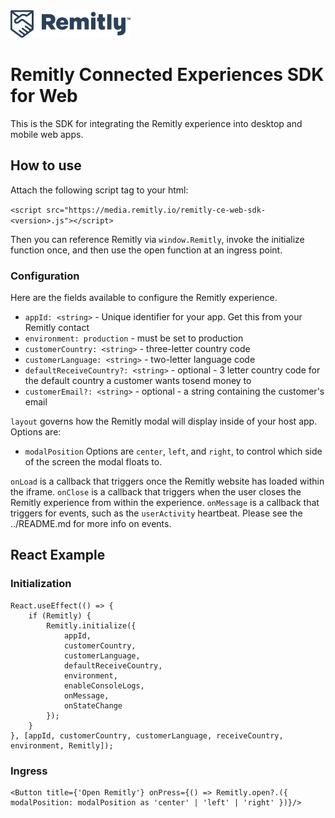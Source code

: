 <img src=".github/Remitly_Horizontal_Logo_Preferred_RGB_Indigo_192x44.png" title="Remitly Logo" />


# Remitly Connected Experiences SDK for Web

This is the SDK for integrating the Remitly experience into desktop and mobile web apps.

## How to use

Attach the following script tag to your html:

`<script src="https://media.remitly.io/remitly-ce-web-sdk-<version>.js"></script>`

Then you can reference Remitly via `window.Remitly`, invoke the initialize function once, and then use the open function at an ingress point.

### Configuration

Here are the fields available to configure the Remitly experience.

-   `appId: <string>` - Unique identifier for your app. Get this from your Remitly contact
-   `environment: production` - must be set to production
-   `customerCountry: <string>` - three-letter country code
-   `customerLanguage: <string>` - two-letter language code
-   `defaultReceiveCountry?: <string>` - optional - 3 letter country code for the default country a customer wants tosend money to
-   `customerEmail?: <string>` - optional - a string containing the customer's email

`layout` governs how the Remitly modal will display inside of your host app. Options are:

-   `modalPosition` Options are `center`, `left`, and `right`, to control which side of the screen the modal floats to.

`onLoad` is a callback that triggers once the Remitly website has loaded within the iframe.
`onClose` is a callback that triggers when the user closes the Remitly experience from within the experience.
`onMessage` is a callback that triggers for events, such as the `userActivity` heartbeat. Please see the ../README.md for more info on events.

## React Example

### Initialization
```
React.useEffect(() => {
    if (Remitly) {
        Remitly.initialize({
            appId,
            customerCountry,
            customerLanguage,
            defaultReceiveCountry,
            environment,
            enableConsoleLogs,
            onMessage,
            onStateChange
        });
    }
}, [appId, customerCountry, customerLanguage, receiveCountry, environment, Remitly]);
```

### Ingress
```
<Button title={'Open Remitly'} onPress={() => Remitly.open?.({ modalPosition: modalPosition as 'center' | 'left' | 'right' })}/>
```
